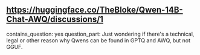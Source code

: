 ## https://huggingface.co/TheBloke/Qwen-14B-Chat-AWQ/discussions/1

contains_question: yes
question_part: Just wondering if there's a technical, legal or other reason why Qwens can be found in GPTQ and AWQ, but not GGUF.